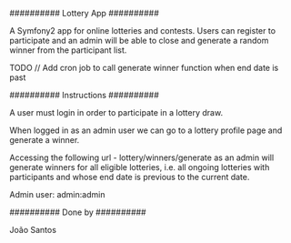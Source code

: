 ########## Lottery App ##########

A Symfony2 app for online lotteries and contests. Users can register to participate
and an admin will be able to close and generate a random winner from the participant list.

TODO // Add cron job to call generate winner function when end date is past


##########  Instructions  ##########

A user must login in order to participate in a lottery draw.

When logged in as an admin user we can go to a lottery profile page and generate a winner.

Accessing the following url - lottery/winners/generate as an admin will generate winners for all eligible lotteries, i.e. all ongoing lotteries with participants and whose end date is previous to the current date.

Admin user: 
  admin:admin

##########  Done by  ##########

João Santos
